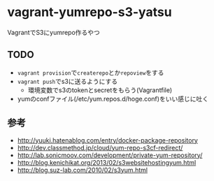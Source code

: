 # vagrant-yumrepo-s3-yatsu
VagrantでS3にyumrepo作るやつ

## TODO
- `vagrant provision`で`createrepo`とか`repoview`をする
- `vagrant push`でs3に送るようにする
  - 環境変数でs3のtokenとsecretをもらう(Vagrantfile)
- yumのconfファイル(/etc/yum.repos.d/hoge.conf)をいい感じに吐く

## 参考
- http://yuuki.hatenablog.com/entry/docker-package-repository
- http://dev.classmethod.jp/cloud/yum-repo-s3cf-redirect/
- http://lab.sonicmoov.com/development/private-yum-repository/
- http://blog.kenichikat.org/2013/02/s3websitehostingyum.html
- http://blog.suz-lab.com/2010/02/s3yum.html
